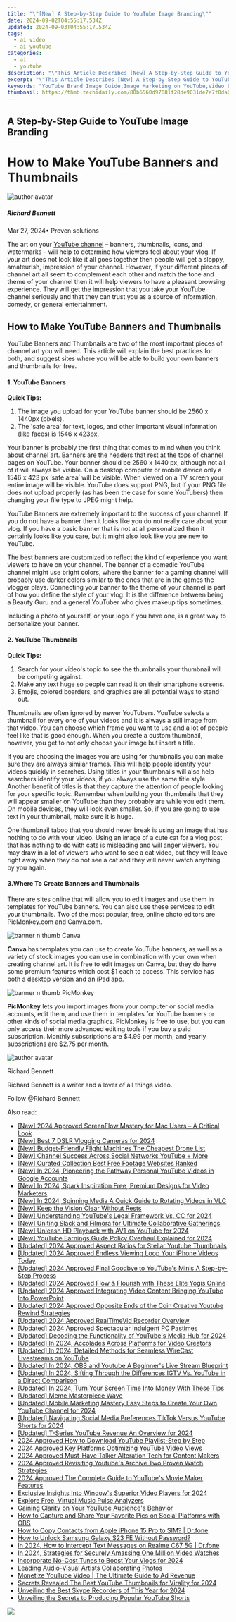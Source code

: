 ```yaml
---
title: "\"[New] A Step-by-Step Guide to YouTube Image Branding\""
date: 2024-09-02T04:55:17.534Z
updated: 2024-09-03T04:55:17.534Z
tags:
  - ai video
  - ai youtube
categories:
  - ai
  - youtube
description: "\"This Article Describes [New] A Step-by-Step Guide to YouTube Image Branding\""
excerpt: "\"This Article Describes [New] A Step-by-Step Guide to YouTube Image Branding\""
keywords: "YouTube Brand Image Guide,Image Marketing on YouTube,Video Brand Identity Steps,YouTube Visual Branding Tips,Online Video Image Strategy,Creating YouTube Brand Images,Image Design for YouTube Channels"
thumbnail: https://thmb.techidaily.com/80b6560d97681f28de9031de7e7f0da06668db1bd1c9f1454bedac4faec3fc61.jpg
---
```


## A Step-by-Step Guide to YouTube Image Branding

# How to Make YouTube Banners and Thumbnails

![author avatar](https://images.wondershare.com/filmora/article-images/richard-bennett.jpg)

##### Richard Bennett

 Mar 27, 2024• Proven solutions

The art on your [YouTube channel](https://tools.techidaily.com/wondershare/filmora/download/) – banners, thumbnails, icons, and watermarks – will help to determine how viewers feel about your vlog. If your art does not look like it all goes together then people will get a sloppy, amateurish, impression of your channel. However, if your different pieces of channel art all seem to complement each other and match the tone and theme of your channel then it will help viewers to have a pleasant browsing experience. They will get the impression that you take your YouTube channel seriously and that they can trust you as a source of information, comedy, or general entertainment.

## How to Make YouTube Banners and Thumbnails

YouTube Banners and Thumbnails are two of the most important pieces of channel art you will need. This article will explain the best practices for both, and suggest sites where you will be able to build your own banners and thumbnails for free.

#### 1\. YouTube Banners

**Quick Tips:**

1. The image you upload for your YouTube banner should be 2560 x 1440px (pixels).
2. The 'safe area' for text, logos, and other important visual information (like faces) is 1546 x 423px.

Your banner is probably the first thing that comes to mind when you think about channel art. Banners are the headers that rest at the tops of channel pages on YouTube. Your banner should be 2560 x 1440 px, although not all of it will always be visible. On a desktop computer or mobile device only a 1546 x 423 px ‘safe area’ will be visible. When viewed on a TV screen your entire image will be visible. YouTube does support PNG, but if your PNG file does not upload properly (as has been the case for some YouTubers) then changing your file type to JPEG might help.

YouTube Banners are extremely important to the success of your channel. If you do not have a banner then it looks like you do not really care about your vlog. If you have a basic banner that is not at all personalized then it certainly looks like you care, but it might also look like you are new to YouTube.

The best banners are customized to reflect the kind of experience you want viewers to have on your channel. The banner of a comedic YouTube channel might use bright colors, where the banner for a gaming channel will probably use darker colors similar to the ones that are in the games the vlogger plays. Connecting your banner to the theme of your channel is part of how you define the style of your vlog. It is the difference between being a Beauty Guru and a general YouTuber who gives makeup tips sometimes.

Including a photo of yourself, or your logo if you have one, is a great way to personalize your banner.

#### 2\. YouTube Thumbnails

**Quick Tips:**

1. Search for your video's topic to see the thumbnails your thumbnail will be competing against.
2. Make any text huge so people can read it on their smartphone screens.
3. Emojis, colored boarders, and graphics are all potential ways to stand out.

Thumbnails are often ignored by newer YouTubers. YouTube selects a thumbnail for every one of your videos and it is always a still image from that video. You can choose which frame you want to use and a lot of people feel like that is good enough. When you create a custom thumbnail, however, you get to not only choose your image but insert a title.

If you are choosing the images you are using for thumbnails you can make sure they are always similar frames. This will help people identify your videos quickly in searches. Using titles in your thumbnails will also help searchers identify your videos, if you always use the same title style. Another benefit of titles is that they capture the attention of people looking for your specific topic. Remember when building your thumbnails that they will appear smaller on YouTube than they probably are while you edit them. On mobile devices, they will look even smaller. So, if you are going to use text in your thumbnail, make sure it is huge.

One thumbnail taboo that you should never break is using an image that has nothing to do with your video. Using an image of a cute cat for a vlog post that has nothing to do with cats is misleading and will anger viewers. You may draw in a lot of viewers who want to see a cat video, but they will leave right away when they do not see a cat and they will never watch anything by you again.

#### 3.Where To Create Banners and Thumbnails

There are sites online that will allow you to edit images and use them in templates for YouTube banners. You can also use these services to edit your thumbnails. Two of the most popular, free, online photo editors are PicMonkey.com and Canva.com.

![banner n thumb Canva](https://images.wondershare.com/filmora/article-images/banner-n-thumb-Canva.JPG)

**Canva** has templates you can use to create YouTube banners, as well as a variety of stock images you can use in combination with your own when creating channel art. It is free to edit images on Canva, but they do have some premium features which cost $1 each to access. This service has both a desktop version and an iPad app.

![banner n thumb PicMonkey](https://images.wondershare.com/filmora/article-images/banner-n-thumb-PicMonkey.JPG)

**PicMonkey** lets you import images from your computer or social media accounts, edit them, and use them in templates for YouTube banners or other kinds of social media graphics. PicMonkey is free to use, but you can only access their more advanced editing tools if you buy a paid subscription. Monthly subscriptions are $4.99 per month, and yearly subscriptions are $2.75 per month.

![author avatar](https://images.wondershare.com/filmora/article-images/richard-bennett.jpg)

Richard Bennett

Richard Bennett is a writer and a lover of all things video.

Follow @Richard Bennett


<ins class="adsbygoogle"
     style="display:block"
     data-ad-format="autorelaxed"
     data-ad-client="ca-pub-7571918770474297"
     data-ad-slot="1223367746"></ins>



<ins class="adsbygoogle"
     style="display:block"
     data-ad-client="ca-pub-7571918770474297"
     data-ad-slot="8358498916"
     data-ad-format="auto"
     data-full-width-responsive="true"></ins>





<span class="atpl-alsoreadstyle">Also read:</span>
<div><ul>
<li><a href="https://digital-screen-recording.techidaily.com/new-2024-approved-screenflow-mastery-for-mac-users-a-critical-look/"><u>[New] 2024 Approved  ScreenFlow Mastery for Mac Users – A Critical Look</u></a></li>
<li><a href="https://youtube-data.techidaily.com/est-7-dslr-vlogging-cameras-for-2024/"><u>[New] Best 7 DSLR Vlogging Cameras for 2024</u></a></li>
<li><a href="https://extra-lessons.techidaily.com/new-budget-friendly-flight-machines-the-cheapest-drone-list/"><u>[New] Budget-Friendly Flight Machines  The Cheapest Drone List</u></a></li>
<li><a href="https://youtube-data.techidaily.com/hannel-success-across-social-networks-youtube-plus-more/"><u>[New] Channel Success Across Social Networks  YouTube + More</u></a></li>
<li><a href="https://youtube-data.techidaily.com/urated-collection-best-free-footage-websites-ranked/"><u>[New] Curated Collection  Best Free Footage Websites Ranked</u></a></li>
<li><a href="https://youtube-data.techidaily.com/n-2024-pioneering-the-pathway-personal-youtube-videos-in-google-accounts/"><u>[New] In 2024, Pioneering the Pathway  Personal YouTube Videos in Google Accounts</u></a></li>
<li><a href="https://youtube-data.techidaily.com/n-2024-spark-inspiration-free-premium-designs-for-video-marketers/"><u>[New] In 2024, Spark Inspiration  Free, Premium Designs for Video Marketers</u></a></li>
<li><a href="https://screen-mirroring-recording.techidaily.com/new-in-2024-spinning-media-a-quick-guide-to-rotating-videos-in-vlc/"><u>[New] In 2024, Spinning Media  A Quick Guide to Rotating Videos in VLC</u></a></li>
<li><a href="https://youtube-data.techidaily.com/eep-the-vision-clear-without-rests/"><u>[New] Keep the Vision Clear Without Rests</u></a></li>
<li><a href="https://youtube-data.techidaily.com/nderstanding-youtubes-legal-framework-vs-cc-for-2024/"><u>[New] Understanding YouTube's Legal Framework Vs. CC for 2024</u></a></li>
<li><a href="https://video-capture.techidaily.com/new-uniting-slack-and-filmora-for-ultimate-collaborative-gatherings/"><u>[New] Uniting Slack and Filmora for Ultimate Collaborative Gatherings</u></a></li>
<li><a href="https://youtube-data.techidaily.com/nleash-hd-playback-with-av1-on-youtube-for-2024/"><u>[New] Unleash HD Playback with AV1 on YouTube for 2024</u></a></li>
<li><a href="https://youtube-data.techidaily.com/outube-earnings-guide-policy-overhaul-explained-for-2024/"><u>[New] YouTube Earnings Guide  Policy Overhaul Explained for 2024</u></a></li>
<li><a href="https://youtube-data.techidaily.com/ed-2024-approved-aspect-ratios-for-stellar-youtube-thumbnails/"><u>[Updated] 2024 Approved  Aspect Ratios for Stellar Youtube Thumbnails</u></a></li>
<li><a href="https://youtube-web.techidaily.com/ed-2024-approved-endless-viewing-loop-your-iphone-videos-today/"><u>[Updated] 2024 Approved  Endless Viewing  Loop Your iPhone Videos Today</u></a></li>
<li><a href="https://youtube-data.techidaily.com/ed-2024-approved-final-goodbye-to-youtubes-minis-a-step-by-step-process/"><u>[Updated] 2024 Approved  Final Goodbye to YouTube's Minis  A Step-by-Step Process</u></a></li>
<li><a href="https://youtube-data.techidaily.com/ed-2024-approved-flow-and-flourish-with-these-elite-yogis-online/"><u>[Updated] 2024 Approved  Flow & Flourish with These Elite Yogis Online</u></a></li>
<li><a href="https://youtube-data.techidaily.com/ed-2024-approved-integrating-video-content-bringing-youtube-into-powerpoint/"><u>[Updated] 2024 Approved  Integrating Video Content  Bringing YouTube Into PowerPoint</u></a></li>
<li><a href="https://youtube-data.techidaily.com/ed-2024-approved-opposite-ends-of-the-coin-creative-youtube-rewind-strategies/"><u>[Updated] 2024 Approved  Opposite Ends of the Coin  Creative Youtube Rewind Strategies</u></a></li>
<li><a href="https://video-screen-grab.techidaily.com/updated-2024-approved-realtimevid-recorder-overview/"><u>[Updated] 2024 Approved  RealTimeVid Recorder Overview</u></a></li>
<li><a href="https://video-capture.techidaily.com/updated-2024-approved-spectacular-indulgent-pc-pastimes/"><u>[Updated] 2024 Approved  Spectacular Indulgent PC Pastimes</u></a></li>
<li><a href="https://youtube-data.techidaily.com/ed-decoding-the-functionality-of-youtubes-media-hub-for-2024/"><u>[Updated] Decoding the Functionality of YouTube's Media Hub for 2024</u></a></li>
<li><a href="https://youtube-data.techidaily.com/ed-in-2024-accolades-across-platforms-for-video-creators/"><u>[Updated] In 2024, Accolades Across Platforms for Video Creators</u></a></li>
<li><a href="https://youtube-data.techidaily.com/ed-in-2024-detailed-methods-for-seamless-wirecast-livestreams-on-youtube/"><u>[Updated] In 2024, Detailed Methods for Seamless WireCast Livestreams on YouTube</u></a></li>
<li><a href="https://youtube-data.techidaily.com/ed-in-2024-obs-and-youtube-a-beginners-live-stream-blueprint/"><u>[Updated] In 2024, OBS and Youtube  A Beginner's Live Stream Blueprint</u></a></li>
<li><a href="https://youtube-data.techidaily.com/ed-in-2024-sifting-through-the-differences-igtv-vs-youtube-in-a-direct-comparison/"><u>[Updated] In 2024, Sifting Through the Differences  IGTV Vs. YouTube in a Direct Comparison</u></a></li>
<li><a href="https://youtube-data.techidaily.com/ed-in-2024-turn-your-screen-time-into-money-with-these-tips/"><u>[Updated] In 2024, Turn Your Screen Time Into Money With These Tips</u></a></li>
<li><a href="https://twitter-videos.techidaily.com/updated-meme-masterpiece-wave/"><u>[Updated] Meme Masterpiece Wave</u></a></li>
<li><a href="https://youtube-data.techidaily.com/ed-mobile-marketing-mastery-easy-steps-to-create-your-own-youtube-channel-for-2024/"><u>[Updated] Mobile Marketing Mastery  Easy Steps to Create Your Own YouTube Channel for 2024</u></a></li>
<li><a href="https://youtube-data.techidaily.com/ed-navigating-social-media-preferences-tiktok-versus-youtube-shorts-for-2024/"><u>[Updated] Navigating Social Media Preferences  TikTok Versus YouTube Shorts for 2024</u></a></li>
<li><a href="https://youtube-data.techidaily.com/ed-t-series-youtube-revenue-an-overview-for-2024/"><u>[Updated] T-Series YouTube Revenue  An Overview for 2024</u></a></li>
<li><a href="https://youtube-data.techidaily.com/60105288-2024-approved-how-to-download-youtube-playlist-step-by-step/"><u>2024 Approved  How to Download YouTube Playlist-Step by Step</u></a></li>
<li><a href="https://extra-skills.techidaily.com/2024-approved-key-platforms-optimizing-youtube-video-views/"><u>2024 Approved  Key Platforms Optimizing YouTube Video Views</u></a></li>
<li><a href="https://youtube-data.techidaily.com/approved-must-have-talker-alteration-tech-for-content-makers/"><u>2024 Approved  Must-Have Talker Alteration Tech for Content Makers</u></a></li>
<li><a href="https://youtube-data.techidaily.com/approved-revisiting-youtubes-archive-two-proven-watch-strategies/"><u>2024 Approved  Revisiting Youtube's Archive  Two Proven Watch Strategies</u></a></li>
<li><a href="https://youtube-data.techidaily.com/approved-the-complete-guide-to-youtubes-movie-maker-features/"><u>2024 Approved  The Complete Guide to YouTube's Movie Maker Features</u></a></li>
<li><a href="https://some-techniques.techidaily.com/exclusive-insights-into-windows-superior-video-players-for-2024/"><u>Exclusive Insights Into Window's Superior Video Players for 2024</u></a></li>
<li><a href="https://extra-information.techidaily.com/explore-free-virtual-music-pulse-analyzers/"><u>Explore Free, Virtual Music Pulse Analyzers</u></a></li>
<li><a href="https://youtube-data.techidaily.com/ng-clarity-on-your-youtube-audiences-behavior/"><u>Gaining Clarity on Your YouTube Audience's Behavior</u></a></li>
<li><a href="https://facebook-video-files.techidaily.com/how-to-capture-and-share-your-favorite-pics-on-social-platforms-with-obs/"><u>How to Capture and Share Your Favorite Pics on Social Platforms with OBS</u></a></li>
<li><a href="https://iphone-transfer.techidaily.com/how-to-copy-contacts-from-apple-iphone-15-pro-to-sim-drfone-by-drfone-transfer-from-ios/"><u>How to Copy Contacts from Apple iPhone 15 Pro to SIM? | Dr.fone</u></a></li>
<li><a href="https://review-topics.techidaily.com/how-to-unlock-samsung-galaxy-s23-fe-without-password-by-drfone-android-unlock-android-unlock/"><u>How to Unlock Samsung Galaxy S23 FE Without Password?</u></a></li>
<li><a href="https://android-location-track.techidaily.com/in-2024-how-to-intercept-text-messages-on-realme-c67-5g-drfone-by-drfone-virtual-android/"><u>In 2024, How to Intercept Text Messages on Realme C67 5G | Dr.fone</u></a></li>
<li><a href="https://youtube-data.techidaily.com/24-strategies-for-securely-amassing-one-million-video-watches/"><u>In 2024, Strategies for Securely Amassing One Million Video Watches</u></a></li>
<li><a href="https://youtube-help.techidaily.com/incorporate-no-cost-tunes-to-boost-your-vlogs-for-2024/"><u>Incorporate No-Cost Tunes to Boost Your Vlogs for 2024</u></a></li>
<li><a href="https://youtube-data.techidaily.com/ng-audio-visual-artists-collaborating-photos/"><u>Leading Audio-Visual Artists Collaborating Photos</u></a></li>
<li><a href="https://youtube-data.techidaily.com/ize-youtube-video-the-ultimate-guide-to-ad-revenue/"><u>Monetize YouTube Video | The Ultimate Guide to Ad Revenue</u></a></li>
<li><a href="https://youtube-data.techidaily.com/ts-revealed-the-best-youtube-thumbnails-for-virality-for-2024/"><u>Secrets Revealed  The Best YouTube Thumbnails for Virality for 2024</u></a></li>
<li><a href="https://screen-sharing-recording.techidaily.com/unveiling-the-best-skype-recorders-of-this-year-for-2024/"><u>Unveiling the Best Skype Recorders of This Year for 2024</u></a></li>
<li><a href="https://youtube-data.techidaily.com/ling-the-secrets-to-producing-popular-youtube-shorts/"><u>Unveiling the Secrets to Producing Popular YouTube Shorts</u></a></li>
</ul></div>

<!-- affiliate ads begin -->
<a href="https://store.bitdefender.com/affiliate.php?ACCOUNT=BITLATIN&AFFILIATE=108875&PATH=http%3A%2F%2Fwww.bitdefender.com%2Fbusiness%3FAFFILIATE%3D108875%26RESOURCE%3D30%2525%2BOff%2Ball%2BGravityZone%2BProducts"><img src="https://www.bitdefender.com/content/dam/bitdefender/business/campaign/1200X628.png" border="0"></a>
<!-- affiliate ads end -->